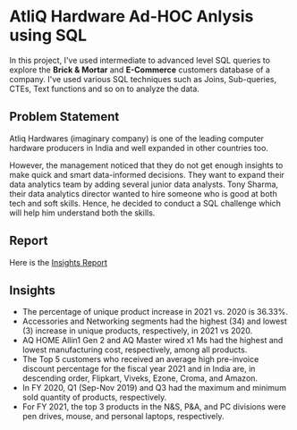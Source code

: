 # AtliQ Hardware Ad-HOC Anlysis using SQL
In this project, I've used intermediate to advanced level SQL queries to explore the **Brick & Mortar** and **E-Commerce** customers database of a company. I've used various SQL techniques such as Joins, Sub-queries, CTEs, Text functions and so on to analyze the data.

## Problem Statement
Atliq Hardwares (imaginary company) is one of the leading computer hardware producers in India and well expanded in other countries too.

However, the management noticed that they do not get enough insights to make quick and smart data-informed decisions. They want to expand their data analytics team by adding several junior data analysts.
Tony Sharma, their data analytics director wanted to hire someone who is good at both tech and soft skills. Hence, he decided to conduct a SQL challenge which will help him understand both the skills.


## Report
Here is the [Insights Report](https://github.com/Swam80/SQL_Project_AtliQ_AdHoc/blob/main/atliq_adhoc_analyis.pdf)

## Insights

* The percentage of unique product increase in 2021 vs. 2020 is 36.33%.
* Accessories and Networking segments had the highest (34) and lowest (3) increase in unique products, respectively, in 2021 vs 2020.
* AQ HOME Allin1 Gen 2 and AQ Master wired x1 Ms had the highest and lowest manufacturing cost, respectively, among all products.
* The Top 5 customers who received an average high pre-invoice discount percentage for the fiscal year 2021 and in India are, in descending order, Flipkart, Viveks, Ezone, Croma, and Amazon. 
* In FY 2020, Q1 (Sep-Nov 2019) and Q3 had the maximum and minimum sold quantity of products, respectively.
* For FY 2021, the top 3 products in the N&S, P&A, and PC divisions were pen drives, mouse, and personal laptops, respectively.



 
